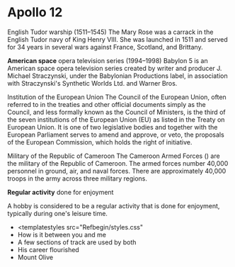 # Apollo 12

English Tudor warship (1511–1545)
The Mary Rose was a carrack in the English Tudor navy of King Henry VIII. She was launched in 1511 and served for 34 years in several wars against France, Scotland, and Brittany.

**American space** opera television series (1994–1998)
Babylon 5 is an American space opera television series created by writer and producer J. Michael Straczynski, under the Babylonian Productions label, in association with Straczynski's Synthetic Worlds Ltd. and Warner Bros.

Institution of the European Union
The Council of the European Union, often referred to in the treaties and other official documents simply as the Council, and less formally known as the Council of Ministers, is the third of the seven institutions of the European Union (EU) as listed in the Treaty on European Union. It is one of two legislative bodies and together with the European Parliament serves to amend and approve, or veto, the proposals of the European Commission, which holds the right of initiative.

Military of the Republic of Cameroon
The Cameroon Armed Forces () are the military of the Republic of Cameroon. The armed forces number 40,000 personnel in ground, air, and naval forces. There are approximately 40,000 troops in the army across three military regions.

**Regular activity** done for enjoyment
 
A hobby is considered to be a regular activity that is done for enjoyment, typically during one's leisure time.

* <templatestyles src="Refbegin/styles.css"
* How is it between you and me
* A few sections of track are used by both
* His career flourished
* Mount Olive

